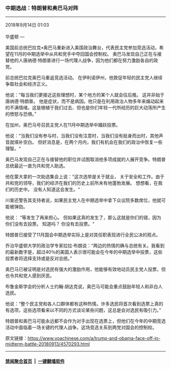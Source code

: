 ### 中期选战：特朗普和奥巴马对阵
------------------------

<div class="published">
 <span class="date" title="中国时间">
  <time datetime="2018-09-14T01:03:41+08:00">
   2018年9月14日 01:03
  </time>
 </span>
</div>
<br/>
<div class="wsw">
 <span class="dateline">
  华盛顿 —
 </span>
 <p>
  美国前总统巴拉克•奥巴马重新进入美国政治舞台，代表民主党参加竞选活动，希望在11月的中期选举中从共和党手中夺回国会控制权。 奥巴马发现自己正在与接替他的人唐纳德·特朗普进行一场代理人战争，因为他们都在努力激励各自的政党。
 </p>
 <p>
  前总统巴拉克奥巴马重返竞选活动。 在伊利诺伊州，他敦促年轻的民主党人继续争取社会和经济正义。
 </p>
 <p>
  他说：“每当我们更接近这些理想时，某个地方的某个人就会往后推。 这并非始于唐纳德·特朗普。 他是症状，而不是病因。他只是在利用政治人物多年来煽动起来的不满情绪。这是根植于我们过去、但也是你们年轻一代所经历的巨大动荡所产生的愤怒与恐惧。”
 </p>
 <p>
  在加州，奥巴马号召民主党人在11月中期选举中踊跃投票。
 </p>
 <p>
  他说：“当我们没有参与时，当我们没有注意时，当我们没有挺身而出时，其他声音就填补空白。 但好消息是，在两个月内，我们有机会在我们的政治中恢复一些理智。“
 </p>
 <p>
  奥巴马发现自己正在与接替他的职位并试图取消他多项成就的人展开竞争。特朗普总统最近一直为共和党人助选。
 </p>
 <p>
  他在蒙大拿的一次助选集会上说：“这次选举是关于就业， 关于安全和工作。由于共和党的领导，我们的经济在我们的历史上前所未有地蓬勃发展。 想想看，在我们的历史中。 没有人知道这会发生。“
 </p>
 <p>
  川普还警告其支持者说，如果民主党人在中期选举中拿下众议院多数席位，他就可能被弹劾。
 </p>
 <p>
  他说： “等发生了再来担心。 但如果这真的发生了，那么这就是你们的错，因为你们没有去投票。 知道吗？ 你没有去投票。“
 </p>
 <p>
  特朗普已接受了11月国会中期选举实际上是对其任职表现进行全民公决的观点。
 </p>
 <p>
  乔治华盛顿大学的政治学专家拉拉·布朗说：“两边的热情的确与总统有关。我看到的最新数字是，超过40％的美国人表示很可能会在今年的中期选举中投票，这些投票者将选择支持或是反对总统。”
 </p>
 <p>
  奥巴马已被证明是对选民有强大的激励作用，他能够有效地动员民主党人投票，但也令共和党人感到厌恶。
 </p>
 <p>
  布鲁金斯学会的分析人士约翰·胡达克说，奥巴马可能会重点鼓励年轻人和非白人选民。
 </p>
 <p>
  他说：“整个民主党和各人口群体都有这种热情。许多选民将首次看到选票上真的有选项，这些选项看来以不同的方式谈论某些问题，这总是会对选民有吸引力。”
 </p>
 <p>
  特朗普和奥巴马可能永远都不会作为对手出现在选票上，但他们在今年的中期竞选活动中面临着一场关键的代理人战争。这场竞选关系到两党对国会的控制权。
 </p>
</div>

原文链接：https://www.voachinese.com/a/trump-and-obama-face-off-in-midterm-battle-20180913/4570293.html


------------------------
#### [禁闻聚合首页](https://github.com/gfw-breaker/banned-news/blob/master/README.md) &nbsp;|&nbsp;  [一键翻墙软件](https://github.com/gfw-breaker/nogfw/blob/master/README.md)